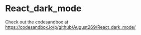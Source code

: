 # React_dark_mode
Check out the codesandbox at https://codesandbox.io/p/github/August269/React_dark_mode/
